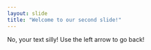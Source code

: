 ```yaml
---
layout: slide
title: "Welcome to our second slide!"
---
```

No, your text silly!
Use the left arrow to go back!
